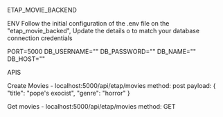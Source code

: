 
ETAP_MOVIE_BACKEND

ENV
Follow the initial configuration of the .env file on the "etap_movie_backed",
Update the details o to match your database connection credentials

PORT=5000
DB_USERNAME=""
DB_PASSWORD=""
DB_NAME=""
DB_HOST=""


APIS

Create Movies 
    - localhost:5000/api/etap/movies
      method: post
      payload: {
            "title": "pope's exocist",
            "genre": "horror"
        }

Get movies
     - localhost:5000/api/etap/movies
      method: GET
     